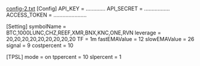 [config-2.txt](https://github.com/GodTraderMachine/MACD_OFGOD/files/9563574/config-2.txt)
[Config]
API_KEY = .............
API_SECRET = .................
ACCESS_TOKEN = ......................

[Setting]
symbolName = BTC,1000LUNC,CHZ,REEF,XMR,BNX,KNC,ONE,RVN
leverage = 20,20,20,20,20,20,20,20,20
TF = 1m
fastEMAValue = 12
slowEMAValue = 26
signal = 9
costpercent = 10

[TPSL]
mode = on
tppercent = 10
slpercent = 1
